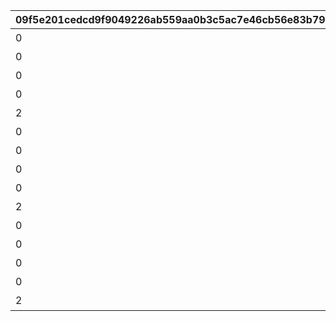 |09f5e201cedcd9f9049226ab559aa0b3c5ac7e46cb56e83b7987406478ccc2fb|90c7ed36cc764b34610bfb67d282309511046a2ec4e81c78f8c52ac35049f947|6052aa0e496c78ce0c91d577c6a1a0a09f7489631f72711845f83ef5b4b19b32|83e0a2a42c8a6ec3efce8136cc3d1d164cb1c37cd3b27cd45924cdac97a532d7|efc8027eadc5744fe92f7c7014c8414487b875d8ee1caf9af6090ea09e2e683f|734f2df8638972c9eb35f18d8e5f1517d5e3f6b872c41120164dedb4fbf4e0a4|1fc7e5c8493c052cb56c7b5f10c783f4111d8fb25b82e908f1f3b765e0251ca5|d5e41d279bcc11fa30a13bddcdfb9dc06c9014a6b445ed06ea59183f08ea5335|330924b2623fc54e079735c11a6537a2765cd9b404e014029b7ddd1a7da37432|cb46348e1b05f7661cd4a065337b9047c1dd38a95b3b78077e96b71b15148b56|d1df19913cffd1f6f994d7f8c3b3de99a2dbdc5bf855099a5a8ccabaea1bf7bd|3e0516016f8fc18e47cdcd662cf497672f7a5eec6f48fd6277dc30fa5733054c|61b25593d9aadb8aa776664e7cfa1748baf9852fef9977ab7967b49772b36be0|2a69a4d0636eac2599dc519be0deaf433da0ad9d7ed10c8e2f37bc6f784dc71c|d97d68368e874c7ba8968213ba511112f688364413a17d34780950a8a5747e8a|a03541fc82eedc0da2ddf5d4bf6dfed216351fdc9a5b08cac5df9e26b3756be3|585547a75d0e0f640db3d4a300c640e6ca875a9117c1933e0eb7f006f11b004b|551aa52fd92ff7b5569fd98ec0edc222ca2b1d1c9163ccbf5bcc197012f4f5c3|
| --- | --- | --- | --- | --- | --- | --- | --- | --- | --- | --- | --- | --- | --- | --- | --- | --- | --- |
|0|12|0|94002|0|0|0|0|0|スコアを累計で20000獲得しよう|1|0|0|5000|0|0|20000|0|
|0|12|0|94002|0|0|0|0|0|スコアを累計で40000獲得しよう|2|0|0|10000|0|0|40000|0|
|0|12|0|94002|0|0|0|0|0|スコアを累計で60000獲得しよう|3|0|0|15000|0|0|60000|0|
|0|12|0|94002|0|0|0|0|0|スコアを累計で80000獲得しよう|4|0|0|20000|0|0|80000|0|
|2|8|0|91002|0|0|23001|0|0|スコアを累計で100000獲得しよう|5|0|5|50|0|0|100000|0|
|0|12|0|94002|0|0|0|0|0|スコアを累計で120000獲得しよう|6|0|0|25000|0|0|120000|0|
|0|12|0|94002|0|0|0|0|0|スコアを累計で140000獲得しよう|7|0|0|30000|0|0|140000|0|
|0|12|0|94002|0|0|0|0|0|スコアを累計で160000獲得しよう|8|0|0|35000|0|0|160000|0|
|0|12|0|94002|0|0|0|0|0|スコアを累計で180000獲得しよう|9|0|0|40000|0|0|180000|0|
|2|8|0|91002|0|0|23001|0|0|スコアを累計で200000獲得しよう|10|0|5|50|0|0|200000|0|
|0|12|0|94002|0|0|0|0|0|スコアを累計で220000獲得しよう|11|0|0|55000|0|0|220000|0|
|0|12|0|94002|0|0|0|0|0|スコアを累計で240000獲得しよう|12|0|0|35000|0|0|240000|0|
|0|12|0|94002|0|0|0|0|0|スコアを累計で260000獲得しよう|13|0|0|40000|0|0|260000|0|
|0|12|0|94002|0|0|0|0|0|スコアを累計で280000獲得しよう|14|0|0|45000|0|0|280000|0|
|2|8|0|91002|0|0|23001|0|0|スコアを累計で300000獲得しよう|15|0|10|150|0|0|300000|0|